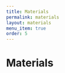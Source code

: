 ```yaml
---
title: Materials
permalink: materials
layout: materials
menu_item: true
order: 5
---
```


# Materials
